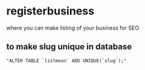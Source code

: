 # registerbusiness 
where you can make listing of your business for SEO

## to make slug unique in database
```"ALTER TABLE `listmeon` ADD UNIQUE(`slug`);"```
